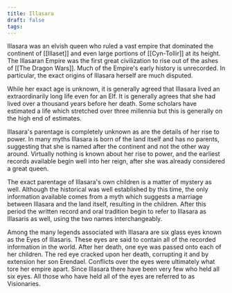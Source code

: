 ```yaml
---
title: Illasara
draft: false
tags:
---
```

 Illasara was an elvish queen who ruled a vast empire that dominated the continent of [[Illaset]] and even large portions of [[Cyn-Tollir]] at its height. The Illasaran Empire was the first great civilization to rise out of the ashes of [[The Dragon Wars]]. Much of the Empire's early history is unrecorded. In particular, the exact origins of Illasara herself are much disputed. 

While her exact age is unknown, it is generally agreed that Illasara lived an extraordinarily long life even for an Elf. It is generally agrees that she had lived over a thousand years before her death. Some scholars have estimated a life which stretched over three millennia but this is generally on the high end of estimates. 

Illasara's parentage is completely unknown as are the details of her rise to power. In many myths Illasara is born of the land itself and has no parents, suggesting that she is named after the continent and not the other way around. Virtually nothing is known about her rise to power, and the earliest records available begin well into her reign, after she was already considered a great queen. 

The exact parentage of Illasara's own children is a matter of mystery as well.  Although the historical was well established by this time, the only information available comes from a myth which suggests a marriage between Illasara and the land itself, resulting in the children. After this period the written record and oral tradition begin to refer to Illasara as Illasaris as well, using the two names interchangeably. 

Among the many legends associated with Illasara are six glass eyes known as the Eyes of Illasaris. These eyes are said to contain all of the recorded information in the world. After her death, one eye was passed onto each of her children. The red eye cracked upon her death, corrupting it and by extension her son Erendael. Conflicts over the eyes were ultimately what tore her empire apart. Since Illasara there have been very few who held all six eyes. All those who have held all of the eyes are referred to as Visionaries. 